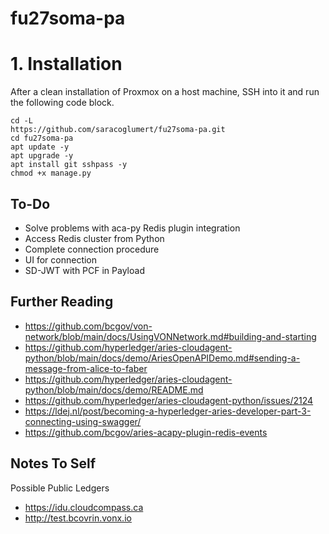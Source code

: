 # fu27soma-pa

# 1. Installation
After a clean installation of Proxmox on a host machine, SSH into it and run the following code block.
```
cd -L
https://github.com/saracoglumert/fu27soma-pa.git
cd fu27soma-pa
apt update -y
apt upgrade -y
apt install git sshpass -y
chmod +x manage.py
```

## To-Do
- Solve problems with aca-py Redis plugin integration
- Access Redis cluster from Python
- Complete connection procedure
- UI for connection
- SD-JWT with PCF in Payload

## Further Reading
- https://github.com/bcgov/von-network/blob/main/docs/UsingVONNetwork.md#building-and-starting
- https://github.com/hyperledger/aries-cloudagent-python/blob/main/docs/demo/AriesOpenAPIDemo.md#sending-a-message-from-alice-to-faber
- https://github.com/hyperledger/aries-cloudagent-python/blob/main/docs/demo/README.md
- https://github.com/hyperledger/aries-cloudagent-python/issues/2124
- https://ldej.nl/post/becoming-a-hyperledger-aries-developer-part-3-connecting-using-swagger/
- https://github.com/bcgov/aries-acapy-plugin-redis-events

## Notes To Self
Possible Public Ledgers
- https://idu.cloudcompass.ca
- http://test.bcovrin.vonx.io